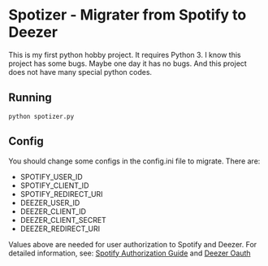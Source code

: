 # Spotizer - Migrater from Spotify to Deezer

This is my first python hobby project. It requires Python 3.
I know this project has some bugs. Maybe one day it has no bugs. And this project does not have many special python codes.

## Running
```
python spotizer.py
```

## Config
You should change some configs in the config.ini file to migrate. There are:
- SPOTIFY_USER_ID 
- SPOTIFY_CLIENT_ID
- SPOTIFY_REDIRECT_URI
- DEEZER_USER_ID
- DEEZER_CLIENT_ID
- DEEZER_CLIENT_SECRET
- DEEZER_REDIRECT_URI

Values above are needed for user authorization to Spotify and Deezer. For detailed information, see:
[Spotify Authorization Guide](https://developer.spotify.com/documentation/general/guides/authorization-guide/) and [Deezer Oauth](https://developers.deezer.com/api/oauth)